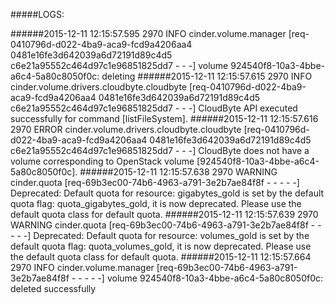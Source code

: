 #####LOGS:

######2015-12-11 12:15:57.595 2970 INFO cinder.volume.manager [req-0410796d-d022-4ba9-aca9-fcd9a4206aa4 0481e16fe3d642039a6d72191d89c4d5 c6e21a95552c464d97c1e96851825dd7 - - -] volume 924540f8-10a3-4bbe-a6c4-5a80c8050f0c: deleting
######2015-12-11 12:15:57.615 2970 INFO cinder.volume.drivers.cloudbyte.cloudbyte [req-0410796d-d022-4ba9-aca9-fcd9a4206aa4 0481e16fe3d642039a6d72191d89c4d5 c6e21a95552c464d97c1e96851825dd7 - - -] CloudByte API executed successfully for command [listFileSystem].
######2015-12-11 12:15:57.616 2970 ERROR cinder.volume.drivers.cloudbyte.cloudbyte [req-0410796d-d022-4ba9-aca9-fcd9a4206aa4 0481e16fe3d642039a6d72191d89c4d5 c6e21a95552c464d97c1e96851825dd7 - - -] CloudByte does not have a volume corresponding to OpenStack volume [924540f8-10a3-4bbe-a6c4-5a80c8050f0c].
######2015-12-11 12:15:57.638 2970 WARNING cinder.quota [req-69b3ec00-74b6-4963-a791-3e2b7ae84f8f - - - - -] Deprecated: Default quota for resource: gigabytes_gold is set by the default quota flag: quota_gigabytes_gold, it is now deprecated. Please use the default quota class for default quota.
######2015-12-11 12:15:57.639 2970 WARNING cinder.quota [req-69b3ec00-74b6-4963-a791-3e2b7ae84f8f - - - - -] Deprecated: Default quota for resource: volumes_gold is set by the default quota flag: quota_volumes_gold, it is now deprecated. Please use the default quota class for default quota.
######2015-12-11 12:15:57.664 2970 INFO cinder.volume.manager [req-69b3ec00-74b6-4963-a791-3e2b7ae84f8f - - - - -] volume 924540f8-10a3-4bbe-a6c4-5a80c8050f0c: deleted successfully

